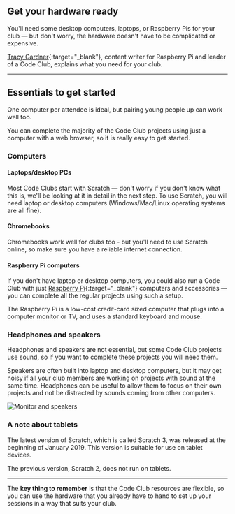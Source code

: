## Get your hardware ready

You'll need some desktop computers, laptops, or Raspberry Pis for your club — but don't worry, the hardware doesn't have to be complicated or expensive.

[Tracy Gardner](https://www.futurelearn.com/profiles/5024498){:target="_blank"}, content writer for Raspberry Pi and leader of a Code Club, explains what you need for your club.

* * *

## Essentials to get started

One computer per attendee is ideal, but pairing young people up can work well too.

You can complete the majority of the Code Club projects using just a computer with a web browser, so it is really easy to get started.

### Computers

#### Laptops/desktop PCs

Most Code Clubs start with Scratch — don't worry if you don't know what this is, we'll be looking at it in detail in the next step. To use Scratch, you will need laptop or desktop computers (Windows/Mac/Linux operating systems are all fine).

#### Chromebooks

Chromebooks work well for clubs too - but you'll need to use Scratch online, so make sure you have a reliable internet connection.

#### Raspberry Pi computers

If you don't have laptop or desktop computers, you could also run a Code Club with just [Raspberry Pi](https://vimeo.com/90103691){:target="_blank"} computers and accessories — you can complete all the regular projects using such a setup.

The Raspberry Pi is a low-cost credit-card sized computer that plugs into a computer monitor or TV, and uses a standard keyboard and mouse.

### Headphones and speakers

Headphones and speakers are not essential, but some Code Club projects use sound, so if you want to complete these projects you will need them.

Speakers are often built into laptop and desktop computers, but it may get noisy if all your club members are working on projects with sound at the same time. Headphones can be useful to allow them to focus on their own projects and not be distracted by sounds coming from other computers.

![Monitor and speakers](https://s3-eu-west-1.amazonaws.com/rpf-futurelearn/CC+vol+training+/monitor+and+speakers.jpg)

### A note about tablets
The latest version of Scratch, which is called Scratch 3, was released at the beginning of January 2019. This version is suitable for use on tablet devices.

The previous version, Scratch 2, does not run on tablets.


* * *

The **key thing to remember** is that the Code Club resources are flexible, so you can use the hardware that you already have to hand to set up your sessions in a way that suits your club. 
